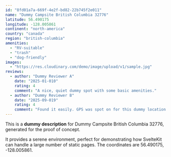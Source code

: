 ```yaml
---
id: "8fd01a7a-669f-4e2f-bd82-22b745f2e011"
name: "Dummy Campsite British Columbia 32776"
latitude: 56.490175
longitude: -128.005861
continent: "north-america"
country: "canada"
region: "british-columbia"
amenities:
  - "RV-suitable"
  - "trash"
  - "dog-friendly"
images:
  - "https://res.cloudinary.com/demo/image/upload/v1/sample.jpg"
reviews:
  - author: "Dummy Reviewer A"
    date: "2025-01-010"
    rating: 4
    comment: "A nice, quiet dummy spot with some basic amenities."
  - author: "Dummy Reviewer B"
    date: "2025-09-019"
    rating: 4
    comment: "Found it easily. GPS was spot on for this dummy location."
---
```


This is a **dummy description** for Dummy Campsite British Columbia 32776, generated for the proof of concept.

It provides a serene environment, perfect for demonstrating how SvelteKit can handle a large number of static pages. The coordinates are 56.490175, -128.005861.
